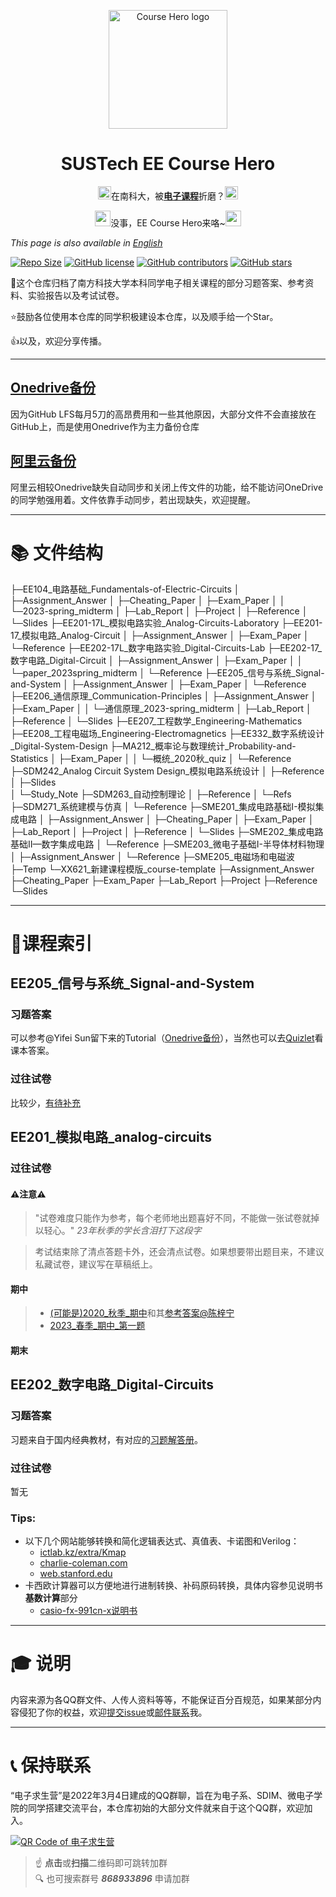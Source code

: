 <div>
<p align="center">
<a href="https://www.pixilart.com/art/ee-course-hero-sr21e1386dbc7cc" >
  <img width="190" src="https://i.328888.xyz/2023/04/12/iXOQLU.png" alt="Course Hero logo">
</a>
  </p>  
<h1 align="center">
  SUSTech EE Course Hero
</h1>
<p align="center">
  <img height="21"src="https://em-content.zobj.net/source/microsoft-teams/337/loudly-crying-face_1f62d.png">在南科大，被<a href="https://nces.cra.moe/search/?q=ee+sme+sdm"><b>电子课程</b></a>折磨？<img height="21"src="https://em-content.zobj.net/source/microsoft-teams/337/loudly-crying-face_1f62d.png">
</p>
<p align="center">
  <img height="25"src="https://em-content.zobj.net/source/microsoft-teams/337/oncoming-fist_1f44a.png">没事，EE Course Hero来咯~<img height="25"src="https://em-content.zobj.net/source/microsoft-teams/337/oncoming-fist_1f44a.png">
</p>
</div>

_This page is also available in [English](README.en.md)_ 

[![Repo Size](https://img.shields.io/github/repo-size/drinktoomuchsax/SUSTech-EE-Course-Hero)](https://github.com/drinktoomuchsax/SUSTech-EE-Course-Hero)         [![GitHub license](https://img.shields.io/github/license/drinktoomuchsax/SUSTech-EE-Course-Hero)](https://github.com/drinktoomuchsax/SUSTech-EE-Course-Hero/blob/main/LICENSE)       [![GitHub contributors](https://img.shields.io/github/contributors/drinktoomuchsax/SUSTech-EE-Course-Hero)](https://github.com/drinktoomuchsax/SUSTech-EE-Course-Hero/graphs/contributors/)                                   [![GitHub stars](https://img.shields.io/github/stars/drinktoomuchsax/SUSTech-EE-Course-Hero?style=social)](https://github.com/drinktoomuchsax/SUSTech-EE-Course-Hero/stargazers/)

:open_file_folder:这个仓库归档了南方科技大学本科同学电子相关课程的部分习题答案、参考资料、实验报告以及考试试卷。

:star:鼓励各位使用本仓库的同学积极建设本仓库，以及顺手给一个Star。

:+1:以及，欢迎分享传播。

---

## [Onedrive备份](https://1drv.ms/f/s!AqbTzuEct2WAgeECICJblJBK7TkPSQ?e=ON5fvp)
因为GitHub LFS每月5刀的高昂费用和一些其他原因，大部分文件不会直接放在GitHub上，而是使用Onedrive作为主力备份仓库

## [阿里云备份](https://www.aliyundrive.com/s/3fBW4x2D1vd)
阿里云相较Onedrive缺失自动同步和关闭上传文件的功能，给不能访问OneDrive的同学勉强用着。文件依靠手动同步，若出现缺失，欢迎提醒。

---

# :books: 文件结构  


├─EE104_电路基础_Fundamentals-of-Electric-Circuits
│  ├─Assignment_Answer
│  ├─Cheating_Paper
│  ├─Exam_Paper
│  │  └─2023-spring_midterm
│  ├─Lab_Report
│  ├─Project
│  ├─Reference
│  └─Slides
├─EE201-17L_模拟电路实验_Analog-Circuits-Laboratory
├─EE201-17_模拟电路_Analog-Circuit
│  ├─Assignment_Answer
│  ├─Exam_Paper
│  └─Reference
├─EE202-17L_数字电路实验_Digital-Circuits-Lab
├─EE202-17_数字电路_Digital-Circuit
│  ├─Assignment_Answer
│  ├─Exam_Paper
│  │  └─paper_2023spring_midterm
│  └─Reference
├─EE205_信号与系统_Signal-and-System
│  ├─Assignment_Answer
│  ├─Exam_Paper
│  └─Reference
├─EE206_通信原理_Communication-Principles
│  ├─Assignment_Answer
│  ├─Exam_Paper
│  │  └─通信原理_2023-spring_midterm
│  ├─Lab_Report
│  ├─Reference
│  └─Slides
├─EE207_工程数学_Engineering-Mathematics
├─EE208_工程电磁场_Engineering-Electromagnetics
├─EE332_数字系统设计_Digital-System-Design
├─MA212_概率论与数理统计_Probability-and-Statistics
│  ├─Exam_Paper
│  │  └─概统_2020秋_quiz
│  └─Reference
├─SDM242_Analog Circuit System Design_模拟电路系统设计
│  ├─Reference
│  ├─Slides  
│  └─Study_Note
├─SDM263_自动控制理论
│  ├─Reference
│  └─Refs
├─SDM271_系统建模与仿真
│  └─Reference
├─SME201_集成电路基础I-模拟集成电路
│  ├─Assignment_Answer
│  ├─Cheating_Paper
│  ├─Exam_Paper
│  ├─Lab_Report
│  ├─Project
│  ├─Reference
│  └─Slides
├─SME202_集成电路基础II—数字集成电路
│  └─Reference
├─SME203_微电子基础I-半导体材料物理
│  ├─Assignment_Answer
│  └─Reference
├─SME205_电磁场和电磁波
├─Temp
└─XX621_新建课程模版_course-template
    ├─Assignment_Answer
    ├─Cheating_Paper
    ├─Exam_Paper
    ├─Lab_Report
    ├─Project
    ├─Reference
    └─Slides 

---
# :children_crossing:课程索引

## EE205_信号与系统_Signal-and-System
### 习题答案
可以参考@Yifei Sun留下来的Tutorial（[Onedrive备份](https://onedrive.live.com/?authkey=%21ACAiW5SQSu05D0k&id=8065B71CE1CED3A6%2126971&cid=8065B71CE1CED3A6)），当然也可以去[Quizlet](https://quizlet.com/explanations/textbook-solutions/signals-and-systems-2nd-edition-9780138147570)看课本答案。

### 过往试卷

比较少，[有待补充](EE205_信号与系统_Signal-and-System/Exam_Paper)

## EE201_模拟电路_analog-circuits

### 过往试卷
#### :warning:注意:warning:
> "试卷难度只能作为参考，每个老师地出题喜好不同，不能做一张试卷就掉以轻心。" *23年秋季的学长含泪打下这段字*

> 考试结束除了清点答题卡外，还会清点试卷。如果想要带出题目来，不建议私藏试卷，建议写在草稿纸上。

#### 期中
> * [(可能是)2020_秋季_期中](https://onedrive.live.com/?authkey=%21ACAiW5SQSu05D0k&cid=8065B71CE1CED3A6&id=8065B71CE1CED3A6%2128247&parId=8065B71CE1CED3A6%2127310&o=OneUp)和其[参考答案@陈梓宁](https://onedrive.live.com/?authkey=%21ACAiW5SQSu05D0k&cid=8065B71CE1CED3A6&id=8065B71CE1CED3A6%2128246&parId=8065B71CE1CED3A6%2127310&o=OneUp)
> * [2023_春季_期中_第一题](https://onedrive.live.com/?authkey=%21ACAiW5SQSu05D0k&cid=8065B71CE1CED3A6&id=8065B71CE1CED3A6%2129583&parId=8065B71CE1CED3A6%2127310&o=OneUp)
#### 期末


## EE202_数字电路_Digital-Circuits
### 习题答案
习题来自于国内经典教材，有对应的[习题解答册](https://onedrive.live.com/?authkey=%21ACAiW5SQSu05D0k&cid=8065B71CE1CED3A6&id=8065B71CE1CED3A6%2127775&parId=8065B71CE1CED3A6%2126969&o=OneUp)。
### 过往试卷
暂无
### Tips:
* 以下几个网站能够转换和简化逻辑表达式、真值表、卡诺图和Verilog：
  * [ictlab.kz/extra/Kmap](https://ictlab.kz/extra/Kmap/)
  * [charlie-coleman.com](https://charlie-coleman.com/experiments/kmap/)
  * [web.stanford.edu](https://web.stanford.edu/class/cs103/tools/truth-table-tool/)
* 卡西欧计算器可以方便地进行进制转换、补码原码转换，具体内容参见说明书**基数计算**部分
  * [casio-fx-991cn-x说明书](https://manualzz.com/doc/50885404/casio-fx-991cn-x-%E8%AF%B4%E6%98%8E%E4%B9%A6)

---

# :mortar_board: 说明
内容来源为各QQ群文件、人传人资料等等，不能保证百分百规范，如果某部分内容侵犯了你的权益，欢迎[提交issue](https://github.com/drinktoomuchsax/SUSTech-EE-Course-Hero/issues/new)或<a href="mailto:drinktoomuchsax@qq.com">邮件联系</a>我。

---

# :telephone_receiver: 保持联系
“电子求生营”是2022年3月4日建成的QQ群聊，旨在为电子系、SDIM、微电子学院的同学搭建交流平台，本仓库初始的大部分文件就来自于这个QQ群，欢迎加入。

[![QR Code of 电子求生营](https://i.328888.xyz/2023/04/12/iXO1gp.png)](https://qm.qq.com/cgi-bin/qm/qr?k=yfgWdhDg_6PMpfJoAmHeDMJU4Zil21PM&jump_from=webapi&authKey=EMWTKJwK77Lrx6plXWzJHfXihYLV3JVRDe/ou4qaipORA88OiKtVsus+gFOVAJNd)
 > :point_up: **点击**或**扫描**二维码即可跳转加群  
 > :mag: 也可搜索群号 **_868933896_** 申请加群
